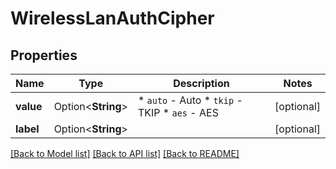 # WirelessLanAuthCipher

## Properties

Name | Type | Description | Notes
------------ | ------------- | ------------- | -------------
**value** | Option<**String**> | * `auto` - Auto * `tkip` - TKIP * `aes` - AES | [optional]
**label** | Option<**String**> |  | [optional]

[[Back to Model list]](../README.md#documentation-for-models) [[Back to API list]](../README.md#documentation-for-api-endpoints) [[Back to README]](../README.md)


